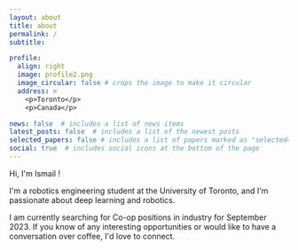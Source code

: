 ```yaml
---
layout: about
title: about
permalink: /
subtitle: 

profile:
  align: right
  image: profile2.png
  image_circular: false # crops the image to make it circular
  address: >
    <p>Toronto</p>
    <p>Canada</p>

news: false  # includes a list of news items
latest_posts: false  # includes a list of the newest posts
selected_papers: false # includes a list of papers marked as "selected={true}"
social: true  # includes social icons at the bottom of the page
---
```


Hi, I'm Ismail !

I'm a robotics engineering student at the University of Toronto, and I'm passionate about deep learning and robotics. 

I am currently searching for Co-op positions in industry for September 2023. If you know of any interesting opportunities or would like to have a conversation over coffee, I'd love to connect. 

